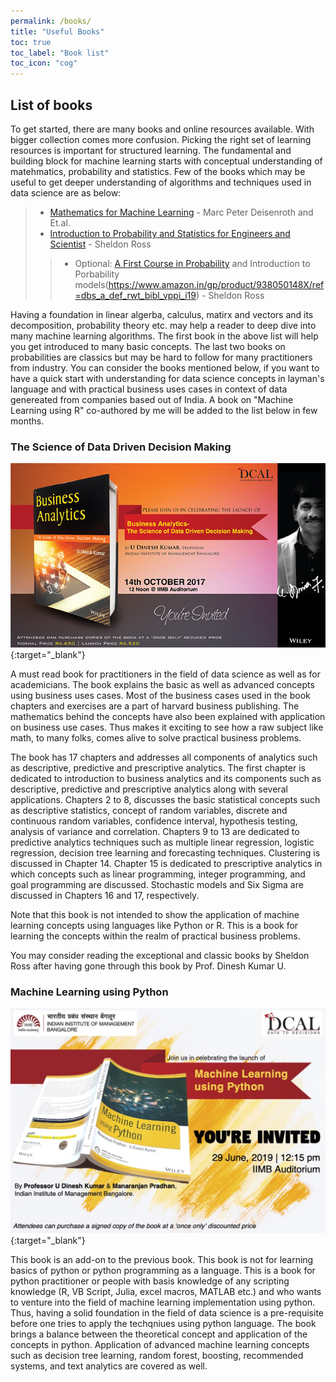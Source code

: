 ```yaml
---
permalink: /books/
title: "Useful Books"
toc: true
toc_label: "Book list"
toc_icon: "cog"
---
```

## List of books
To get started, there are many books and online resources available. With bigger collection comes more confusion. Picking the right set of learning resources is important for structured learning. The fundamental and building block for machine learning starts with conceptual understanding of matehmatics, probability and statistics. Few of the books which may be useful to get deeper understanding of algorithms and techniques used in data science are as below:

> * [Mathematics for Machine Learning](https://www.amazon.in/Mathematics-Machine-Learning-Peter-Deisenroth/dp/110845514X) - Marc Peter Deisenroth and Et.al.
> * [Introduction to Probability and Statistics for Engineers and Scientist](https://www.amazon.in/Introduction-Probability-Statistics-Engineers-Scientists/dp/0128243465/ref=pd_lpo_14_img_1/261-7309402-4091040?_encoding=UTF8&pd_rd_i=0128243465&pd_rd_r=d9101602-ee24-4b2d-8b7b-2f5e7bad4c81&pd_rd_w=2xgZM&pd_rd_wg=irZyS&pf_rd_p=6b10875b-45e7-4b58-9b02-21bb75fd5289&pf_rd_r=X3R505GMK5ZV04KS3CZA&psc=1&refRID=X3R505GMK5ZV04KS3CZA) - Sheldon Ross
> > * Optional: [A First Course in Probability](https://www.amazon.in/gp/product/B07VS58ZLX/ref=dbs_a_def_rwt_hsch_vapi_tkin_p1_i0) and Introduction to Porbability models(https://www.amazon.in/gp/product/938050148X/ref=dbs_a_def_rwt_bibl_vppi_i19) - Sheldon Ross

Having a foundation in linear algerba, calculus, matirx and vectors and its decomposition, probability theory etc. may help a reader to deep dive into many machine learning algorithms. The first book in the above list will help you get introduced to many basic concepts. The last two books on probabilities are classics but may be hard to follow for many practitioners from industry. You can consider the books mentioned below, if you want to have a quick start with understanding for data science concepts in layman's language and with practical business uses cases in context of data genereated from companies based out of India. A book on "Machine Learning using R" co-authored by me will be added to the list below in few months.

### The Science of Data Driven Decision Making
[![image](/assets/images/book_prof_dinesh.jpeg)](https://www.amazon.in/Business-Analytics-Science-Driven-Decision/dp/8126568771/ref=sr_1_1?dchild=1&qid=1622181886&refinements=p_27%3AU+Dinesh+Kumar&s=books&sr=1-1 "Redirect to Amazon India"){:target="_blank"}

A must read book for practitioners in the field of data science as well as for academicians. The book explains the basic as well as advanced concepts using 
business uses cases. Most of the business cases used in the book chapters and exercises are a part of harvard business publishing. The mathematics behind the concepts have also been explained with application on business use cases. Thus makes it exciting to see how a raw subject like math, to many folks, comes alive to solve practical business problems. 

The book has 17 chapters and addresses all components of analytics such as descriptive, predictive and prescriptive analytics. The first chapter is 
dedicated to introduction to business analytics and its components such as descriptive, predictive and prescriptive analytics along with several applications. Chapters 2 to 8, discusses the basic statistical concepts such as descriptive statistics, concept of random variables, discrete and continuous random variables, confidence interval, hypothesis testing, analysis of variance and correlation. Chapters 9 to 13 are dedicated to predictive analytics techniques such as multiple linear regression, logistic regression, decision tree learning and forecasting techniques. Clustering is discussed in Chapter 14. Chapter 15 is dedicated to prescriptive analytics in which concepts such as linear programming, integer programming, and goal programming are discussed. Stochastic models and Six Sigma are discussed in Chapters 16 and 17, respectively.

Note that this book is not intended to show the application of machine learning concepts using languages like Python or R. This is a book for learning the concepts within the realm of practical business problems.

You may consider reading the exceptional and classic books by Sheldon Ross after having gone through this book by Prof. Dinesh Kumar U.

### Machine Learning using Python

[![image](/assets/images/book_manu1.jpg)](https://www.amazon.in/Machine-Learning-Python-Manaranjan-Pradhan/dp/8126579900 "Redirect to Amazon India"){:target="_blank"}

This book is an add-on to the previous book. This book is not for learning basics of python or python programming as a language. This is a book for python practitioner or people with basis knowledge of any scripting knowledge (R, VB Script, Julia, excel macros, MATLAB etc.) and who wants to venture into the field of machine learning implementation using python. Thus, having a solid foundation in the field of data science is a pre-requisite before one tries to apply the techqniues using python language. The book brings a balance between the theoretical concept and application of the concepts in python. Application of advanced machine learning concepts such as decision tree learning, random forest, boosting, recommended systems, and text analytics are covered as well.
 
